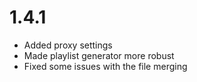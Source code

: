 1.4.1
========================
* Added proxy settings
* Made playlist generator more robust
* Fixed some issues with the file merging